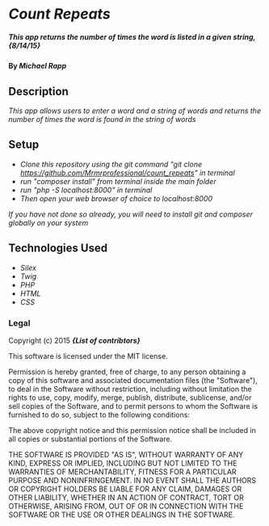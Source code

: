 # _Count Repeats_

##### _This app returns the number of times the word is listed in a given string, {8/14/15}_

#### By _**Michael Rapp**_

## Description

_This app allows users to enter a word and a string of words and returns the number of times the word is found in the string of words_

## Setup

* _Clone this repository using the git command "git clone https://github.com/Mrmrprofessional/count_repeats" in terminal_
* _run "composer install" from terminal inside the main folder_
* _run "php -S localhost:8000" in terminal_
* _Then open your web browser of choice to localhost:8000_

_If you have not done so already, you will need to install git and composer globally on your system_

## Technologies Used

* _Silex_
* _Twig_
* _PHP_
* _HTML_
* _CSS_

### Legal


Copyright (c) 2015 **_{List of contribtors}_**

This software is licensed under the MIT license.

Permission is hereby granted, free of charge, to any person obtaining a copy
of this software and associated documentation files (the "Software"), to deal
in the Software without restriction, including without limitation the rights
to use, copy, modify, merge, publish, distribute, sublicense, and/or sell
copies of the Software, and to permit persons to whom the Software is
furnished to do so, subject to the following conditions:

The above copyright notice and this permission notice shall be included in
all copies or substantial portions of the Software.

THE SOFTWARE IS PROVIDED "AS IS", WITHOUT WARRANTY OF ANY KIND, EXPRESS OR
IMPLIED, INCLUDING BUT NOT LIMITED TO THE WARRANTIES OF MERCHANTABILITY,
FITNESS FOR A PARTICULAR PURPOSE AND NONINFRINGEMENT. IN NO EVENT SHALL THE
AUTHORS OR COPYRIGHT HOLDERS BE LIABLE FOR ANY CLAIM, DAMAGES OR OTHER
LIABILITY, WHETHER IN AN ACTION OF CONTRACT, TORT OR OTHERWISE, ARISING FROM,
OUT OF OR IN CONNECTION WITH THE SOFTWARE OR THE USE OR OTHER DEALINGS IN
THE SOFTWARE.
